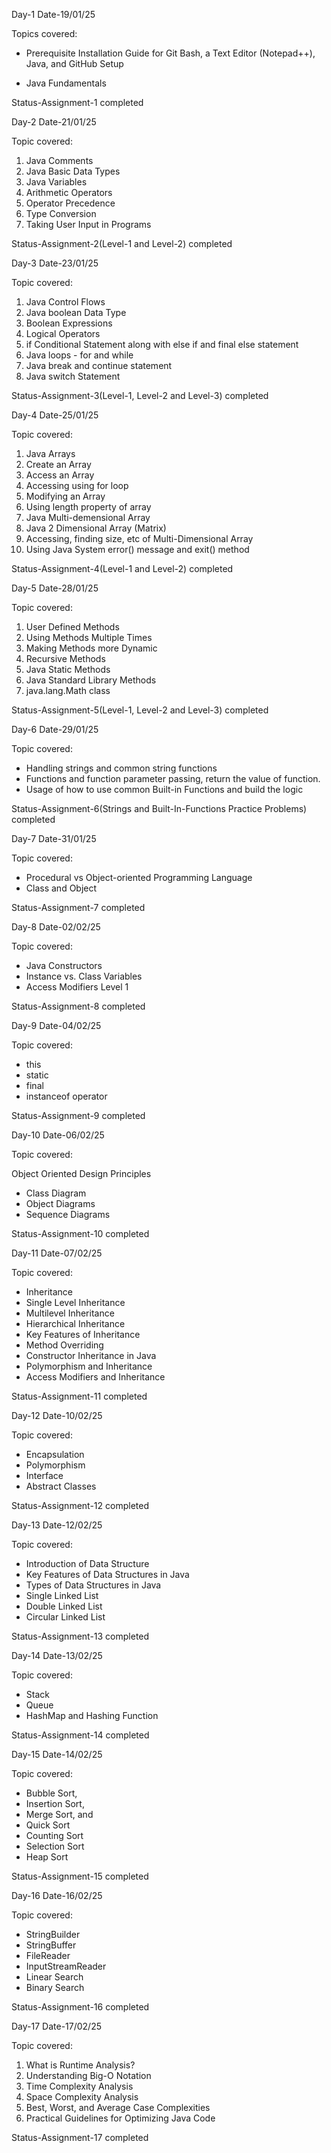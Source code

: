 Day-1
Date-19/01/25

Topics covered:

* Prerequisite Installation Guide for Git Bash, a Text Editor (Notepad++), Java, and GitHub Setup

* Java Fundamentals

Status-Assignment-1 completed

Day-2
Date-21/01/25

Topic covered:

1. Java Comments
2. Java Basic Data Types
3. Java Variables
4. Arithmetic Operators
5. Operator Precedence
6. Type Conversion
7. Taking User Input in Programs

Status-Assignment-2(Level-1 and Level-2) completed

Day-3
Date-23/01/25

Topic covered:

1. Java Control Flows
2. Java boolean Data Type
3. Boolean Expressions
4. Logical Operators
5. if Conditional Statement along with else if and final else statement
6. Java loops - for and while
7. Java break and continue statement
8. Java switch Statement

Status-Assignment-3(Level-1, Level-2 and Level-3) completed

Day-4
Date-25/01/25

Topic covered:

1. Java Arrays
2. Create an Array
3. Access an Array
4. Accessing using for loop
5. Modifying an Array
6. Using length property of array
7. Java Multi-demensional Array
8. Java 2 Dimensional Array (Matrix)
9. Accessing, finding size, etc of Multi-Dimensional Array
10. Using Java System error() message and exit() method

Status-Assignment-4(Level-1 and Level-2) completed

Day-5
Date-28/01/25

Topic covered:

1. User Defined Methods
2. Using Methods Multiple Times
3. Making Methods more Dynamic
4. Recursive Methods
5. Java Static Methods
6. Java Standard Library Methods
7. java.lang.Math class

Status-Assignment-5(Level-1, Level-2 and Level-3) completed

Day-6
Date-29/01/25

Topic covered:

* Handling strings and common string functions
* Functions and function parameter passing, return the value of function.
* Usage of how to use common Built-in Functions and build the logic

Status-Assignment-6(Strings and Built-In-Functions Practice Problems) completed

Day-7
Date-31/01/25

Topic covered:

* Procedural vs Object-oriented Programming Language
* Class and Object

Status-Assignment-7 completed

Day-8
Date-02/02/25

Topic covered:

* Java Constructors
* Instance vs. Class Variables
* Access Modifiers Level 1

Status-Assignment-8 completed

Day-9
Date-04/02/25

Topic covered:

* this
* static
* final
* instanceof operator

Status-Assignment-9 completed

Day-10
Date-06/02/25

Topic covered:

Object Oriented Design Principles
- Class Diagram
- Object Diagrams
- Sequence Diagrams

Status-Assignment-10 completed

Day-11
Date-07/02/25

Topic covered:

- Inheritance
- Single Level Inheritance
- Multilevel Inheritance
- Hierarchical Inheritance
- Key Features of Inheritance
- Method Overriding
- Constructor Inheritance in Java
- Polymorphism and Inheritance
- Access Modifiers and Inheritance

Status-Assignment-11 completed

Day-12
Date-10/02/25

Topic covered:

- Encapsulation
- Polymorphism 
- Interface
- Abstract Classes

Status-Assignment-12 completed

Day-13
Date-12/02/25

Topic covered:

- Introduction of Data Structure 
- Key Features of Data Structures in Java
- Types of Data Structures in Java
- Single Linked List
- Double Linked List
- Circular Linked List

Status-Assignment-13 completed

Day-14
Date-13/02/25

Topic covered:

- Stack
- Queue
- HashMap and Hashing Function

Status-Assignment-14 completed

Day-15
Date-14/02/25

Topic covered:

- Bubble Sort,
- Insertion Sort,
- Merge Sort, and
- Quick Sort
- Counting Sort
- Selection Sort
- Heap Sort

Status-Assignment-15 completed

Day-16
Date-16/02/25

Topic covered:

- StringBuilder
- StringBuffer
- FileReader
- InputStreamReader
- Linear Search 
- Binary Search

Status-Assignment-16 completed

Day-17
Date-17/02/25

Topic covered:

1. What is Runtime Analysis?
2. Understanding Big-O Notation
3. Time Complexity Analysis
4. Space Complexity Analysis
5. Best, Worst, and Average Case Complexities
6. Practical Guidelines for Optimizing Java Code

Status-Assignment-17 completed

